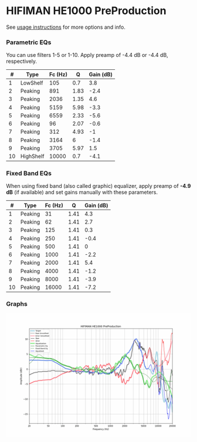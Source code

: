 # HIFIMAN HE1000 PreProduction
See [usage instructions](https://github.com/jaakkopasanen/AutoEq#usage) for more options and info.

### Parametric EQs
You can use filters 1-5 or 1-10. Apply preamp of -4.4 dB or -4.4 dB, respectively.

|   # | Type      |   Fc (Hz) |    Q |   Gain (dB) |
|-----|-----------|-----------|------|-------------|
|   1 | LowShelf  |       105 | 0.7  |         3.8 |
|   2 | Peaking   |       891 | 1.83 |        -2.4 |
|   3 | Peaking   |      2036 | 1.35 |         4.6 |
|   4 | Peaking   |      5159 | 5.98 |        -3.3 |
|   5 | Peaking   |      6559 | 2.33 |        -5.6 |
|   6 | Peaking   |        96 | 2.07 |        -0.6 |
|   7 | Peaking   |       312 | 4.93 |        -1   |
|   8 | Peaking   |      3164 | 6    |        -1.4 |
|   9 | Peaking   |      3705 | 5.97 |         1.5 |
|  10 | HighShelf |     10000 | 0.7  |        -4.1 |

### Fixed Band EQs
When using fixed band (also called graphic) equalizer, apply preamp of **-4.9 dB** (if available) and set gains manually with these parameters.

|   # | Type    |   Fc (Hz) |    Q |   Gain (dB) |
|-----|---------|-----------|------|-------------|
|   1 | Peaking |        31 | 1.41 |         4.3 |
|   2 | Peaking |        62 | 1.41 |         2.7 |
|   3 | Peaking |       125 | 1.41 |         0.3 |
|   4 | Peaking |       250 | 1.41 |        -0.4 |
|   5 | Peaking |       500 | 1.41 |         0   |
|   6 | Peaking |      1000 | 1.41 |        -2.2 |
|   7 | Peaking |      2000 | 1.41 |         5.4 |
|   8 | Peaking |      4000 | 1.41 |        -1.2 |
|   9 | Peaking |      8000 | 1.41 |        -3.9 |
|  10 | Peaking |     16000 | 1.41 |        -7.2 |

### Graphs
![](./HIFIMAN%20HE1000%20PreProduction.png)
